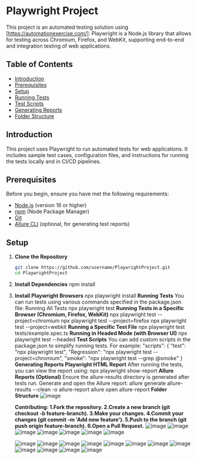 
# Playwright Project

This project is an automated testing solution using [https://automationexercise.com/]: Playwright is a Node.js library that allows for testing across Chromium, Firefox, and WebKit, supporting end-to-end and integration testing of web applications.

## Table of Contents

- [Introduction](#introduction)
- [Prerequisites](#prerequisites)
- [Setup](#setup)
- [Running Tests](#running-tests)
- [Test Scripts](#test-scripts)
- [Generating Reports](#generating-reports)
- [Folder Structure](#folder-structure)


## Introduction

This project uses Playwright to run automated tests for web applications. It includes sample test cases, configuration files, and instructions for running the tests locally and in CI/CD pipelines.

## Prerequisites

Before you begin, ensure you have met the following requirements:

- [Node.js](https://nodejs.org/) (version 16 or higher)
- [npm](https://www.npmjs.com/) (Node Package Manager)
- [Git](https://git-scm.com/)
- [Allure CLI](https://docs.qameta.io/allure/) (optional, for generating test reports)

## Setup

1. **Clone the Repository**
   ```bash
   git clone https://github.com/username/PlaywrightProject.git
   cd PlaywrightProject
2. **Install Dependencies**
    npm install
3. **Install Playwright Browsers**
    npx playwright install
**Running Tests**
  You can run tests using various commands specified in the package.json file:
  Running All Tests
  npx playwright test
**Running Tests in a Specific Browser (Chromium, Firefox, WebKit)**
  npx playwright test --project=chromium
  npx playwright test --project=firefox
  npx playwright test --project=webkit
**Running a Specific Test File**
  npx playwright test tests/example.spec.ts
**Running in Headed Mode (with Browser UI)**
  npx playwright test --headed
**Test Scripts**
  You can add custom scripts in the package.json to simplify running tests. For example:
    "scripts": {
    "test": "npx playwright test",
    "Regression": "npx playwright test --project=chromium",
    "smoke": "npx playwright test --grep @smoke"
      }
**Generating Reports
Playwright HTML Report**
  After running the tests, you can view the report using:
  npx playwright show-report
**Allure Reports (Optional)**
  Ensure the allure-results directory is generated after tests run.
  Generate and open the Allure report:
   allure generate allure-results --clean -o allure-report
   allure open allure-report
**Folder Structure**
 ![image](https://github.com/user-attachments/assets/0133cd05-8625-44fd-96cf-06b7918dd93c)

   ****Contributing:**
      1.Fork the repository.
      2.Create a new branch (git checkout -b feature-branch).
      3.Make your changes.
      4.Commit your changes (git commit -m 'Add new feature').
      5.Push to the branch (git push origin feature-branch).
      6.Open a Pull Request.**
     ![image](https://github.com/user-attachments/assets/b416c772-e851-45bb-b098-8e203a1dbef8)
   ![image](https://github.com/user-attachments/assets/75f91a3b-5632-403d-a31e-93ad43fd9973)
   ![image](https://github.com/user-attachments/assets/974de3f9-75db-47fd-8413-24153ac3ddad)
   ![image](https://github.com/user-attachments/assets/1d79e5c9-7136-4bfa-bce1-e47668a5f968)
   ![image](https://github.com/user-attachments/assets/11346438-3bd9-453a-8d58-644f9fe417c7)
   ![image](https://github.com/user-attachments/assets/7fcbb853-31b8-4854-9724-fdb1f0525d83)
   ![image](https://github.com/user-attachments/assets/0d6bf6c2-0dc9-477b-8f34-ce8189274e34)

   ![image](https://github.com/user-attachments/assets/fbaa8791-35e8-4892-a4fa-f9cc1efa6c5a)
   ![image](https://github.com/user-attachments/assets/7f2d90c0-b573-401c-85bc-ca7647ecf218)
   ![image](https://github.com/user-attachments/assets/ffc6e3e2-7249-4c9a-ad32-d775720c142d)
   ![image](https://github.com/user-attachments/assets/618d31f6-42ea-4489-b5d3-df260708214c)
   ![image](https://github.com/user-attachments/assets/4a2b5ce9-1444-49c7-9341-850a6c814f2a)
   ![image](https://github.com/user-attachments/assets/dfa4eba7-6a23-4f87-baaa-5dbe797bc17d)
   ![image](https://github.com/user-attachments/assets/4b2f58f2-8f9b-473d-b651-a05697a079f4)
   ![image](https://github.com/user-attachments/assets/be250f45-31c8-4292-acb2-d5f88c16b372)
   ![image](https://github.com/user-attachments/assets/b67bf89d-4eec-49eb-94a3-ce71b02b7388)
   ![image](https://github.com/user-attachments/assets/3f0012d6-bdc6-4793-bb21-9739671953ad)
   ![image](https://github.com/user-attachments/assets/953592e2-7f81-4d8a-bd54-2fd9aefc0f12)
   ![image](https://github.com/user-attachments/assets/ea8802e9-4ad5-4b17-9d77-b897628b5022)





























